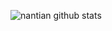 ![nantian github stats](https://github-readme-stats.vercel.app/api?count_private=true&username=cxntsh&show_icons=true&hide_border=true)
